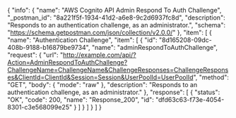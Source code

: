 {
  "info": {
    "name": "AWS Cognito API Admin Respond To Auth Challenge",
    "_postman_id": "8a221f5f-1934-41d2-a6e8-9c2d6937fc8d",
    "description": "Responds to an authentication challenge, as an administrator.",
    "schema": "https://schema.getpostman.com/json/collection/v2.0.0/"
  },
  "item": [
    {
      "name": "Authentication Challenge",
      "item": [
        {
          "id": "8d165208-09dc-408b-9188-b16879be9734",
          "name": "adminRespondToAuthChallenge",
          "request": {
            "url": "http://example.com/api/?Action=AdminRespondToAuthChallenge?ChallengeName=ChallengeName&ChallengeResponses=ChallengeResponses&ClientId=ClientId&Session=Session&UserPoolId=UserPoolId",
            "method": "GET",
            "body": {
              "mode": "raw"
            },
            "description": "Responds to an authentication challenge, as an administrator."
          },
          "response": [
            {
              "status": "OK",
              "code": 200,
              "name": "Response_200",
              "id": "dfd63c63-f73e-4054-8301-c3e568099e25"
            }
          ]
        }
      ]
    }
  ]
}